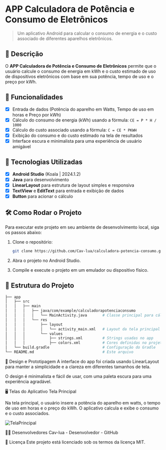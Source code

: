 # **APP Calculadora de Potência e Consumo de Eletrônicos**

> Um aplicativo Android para calcular o consumo de energia e o custo associado de diferentes aparelhos eletrônicos.

## 📱 Descrição

O **APP Calculadora de Potência e Consumo de Eletrônicos** permite que o usuário calcule o consumo de energia em kWh e o custo estimado de uso de dispositivos eletrônicos com base em sua potência, tempo de uso e o preço por kWh.

## 🔧 Funcionalidades

- [x] Entrada de dados (Potência do aparelho em Watts, Tempo de uso em horas e Preço por kWh)
- [x] Cálculo do consumo de energia (kWh) usando a fórmula: `CE = P * H / 1000`
- [x] Cálculo do custo associado usando a fórmula: `C = CE * PKWH`
- [x] Exibição do consumo e do custo estimado na tela de resultados
- [x] Interface escura e minimalista para uma experiência de usuário amigável

## 🚀 Tecnologias Utilizadas

- [x] **Android Studio** (Koala | 2024.1.2)
- [x] **Java** para desenvolvimento
- [x] **LinearLayout** para estrutura de layout simples e responsiva
- [x] **TextView** e **EditText** para entrada e exibição de dados
- [x] **Button** para acionar o cálculo

## 🛠️ Como Rodar o Projeto

Para executar este projeto em seu ambiente de desenvolvimento local, siga os passos abaixo:

1. Clone o repositório:

    ```bash
    git clone https://github.com/Cav-lua/calculadora-potencia-consumo.git
    ```

2. Abra o projeto no Android Studio.
3. Compile e execute o projeto em um emulador ou dispositivo físico.

## 📂 Estrutura do Projeto

```bash
├── app
│   ├── src
│   │   ├── main
│   │   │   ├── java/com/example/calculadorapotenciaconsumo
│   │   │   │   └── MainActivity.java       # Classe principal para cálculos
│   │   │   └── res
│   │   │       ├── layout
│   │   │       │   └── activity_main.xml   # Layout da tela principal
│   │   │       └── values
│   │   │           ├── strings.xml         # Strings usadas no app
│   │   │           ├── colors.xml          # Cores definidas no projeto
│   └── build.gradle                        # Configuração do Gradle
└── README.md                               # Este arquivo
```
🎨 Design e Prototipagem
A interface do app foi criada usando LinearLayout para manter a simplicidade e a clareza em diferentes tamanhos de tela.

O design é minimalista e fácil de usar, com uma paleta escura para uma experiência agradável.

🖥️ Telas do Aplicativo
Tela Principal

Na tela principal, o usuário insere a potência do aparelho em watts, o tempo de uso em horas e o preço do kWh. O aplicativo calcula e exibe o consumo e o custo associados.

![TelaPrincipal](https://github.com/user-attachments/assets/7dd6ace8-b96c-403b-b3eb-9bf35dc7cf47)

👨‍💻 Desenvolvedores
Cav-lua - Desenvolvedor - GitHub

📄 Licença
Este projeto está licenciado sob os termos da licença MIT.
